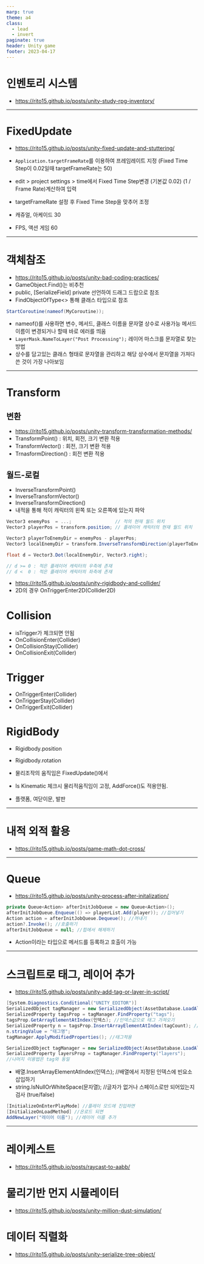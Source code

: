```yaml
---
marp: true
theme: a4
class:
  - lead
  - invert
paginate: true
header: Unity game
footer: 2023-04-17
---
```


# 인벤토리 시스템
* https://rito15.github.io/posts/unity-study-rpg-inventory/

---

# FixedUpdate
* https://rito15.github.io/posts/unity-fixed-update-and-stuttering/
* ```Application.targetFrameRate```를 이용하여 프레임레이트 지정 (Fixed Time Step이 0.02일때 targetFrameRate는 50)
* edit > project settings > time에서 Fixed Time Step변경 (기본값 0.02)  (1 / Frame Rate)계산하여 입력
* targetFrameRate 설정 후 Fixed Time Step을 맞추어 조정

* 캐쥬얼, 아케이드 30
* FPS, 액션 게임 60

---

# 객체참조
* https://rito15.github.io/posts/unity-bad-coding-practices/
* GameObject.Find()는 비추천
* public, [SerializeField] private 선언하여 드래그 드랍으로 참조
* FindObjectOfType<> 통해 클래스 타입으로 참조

```C#
StartCoroutine(nameof(MyCoroutine));
```
* nameof()를 사용하면 변수, 메서드, 클래스 이름을 문자열 상수로 사용가능 메서드 이름이 변경되거나 할때 바로 에러를 띄움
* ``` LayerMask.NameToLayer("Post Processing"); ``` 레이어 마스크를 문자열로 찾는 방법
* 상수를 담고있는 클래스 형태로 문자열을 관리하고 해당 상수에서 문자열을 가져다 쓴 것이 가장 나아보임

---

# Transform
## 변환
* https://rito15.github.io/posts/unity-transform-transformation-methods/
* TransformPoint() : 위치, 회전, 크기 변환 적용
* TransformVector() : 회전, 크기 변환 적용
* TrnasformDirection() : 회전 변환 적용
## 월드-로컬
* InverseTransformPoint()
* InverseTransformVector()
* InverseTransformDirection()
* 내적을 통해 적이 캐릭터의 왼쪽 또는 오른쪽에 있는지 파악
```C#
Vector3 enemyPos  = ...;                // 적의 현재 월드 위치
Vector3 playerPos = transform.position; // 플레이어 캐릭터의 현재 월드 위치

Vector3 playerToEnemyDir = enemyPos - playerPos;
Vector3 localEnemyDir = transform.InverseTransformDirection(playerToEnemyDir);

float d = Vector3.Dot(localEnemyDir, Vector3.right);

// d >= 0 : 적은 플레이어 캐릭터의 우측에 존재
// d <  0 : 적은 플레이어 캐릭터의 좌측에 존재
```

* https://rito15.github.io/posts/unity-rigidbody-and-collider/
* 2D의 경우 OnTriggerEnter2D(Collider2D)
# Collision
* isTrigger가 체크되면 안됨
* OnCollisionEnter(Collider)
* OnCollisionStay(Collider)
* OnCollisionExit(Collider)
# Trigger
* OnTriggerEnter(Collider)
* OnTriggerStay(Collider)
* OnTriggerExit(Collider)
# RigidBody
* Rigidbody.position
* Rigidbody.rotation

* 물리조작의 움직임은 FixedUpdate()에서
* Is Kinematic 체크시 물리적움직임이 고정, AddForce()도 적용안됨.
* 플랫폼, 여닫이문, 발판

---

# 내적 외적 활용
* https://rito15.github.io/posts/game-math-dot-cross/

---

# Queue
* https://rito15.github.io/posts/unity-process-after-initalization/
```C#
private Queue<Action> afterInitJobQueue = new Queue<Action>();
afterInitJobQueue.Enqueue(() => playerList.Add(player)); //집어넣기
Action action = afterInitJobQueue.Dequeue(); //꺼내기
action?.Invoke(); //호출하기
afterInitJobQueue = null; //힙에서 해제하기
```
* Action이라는 타입으로 메서드를 등록하고 호출이 가능

---

# 스크립트로 태그, 레이어 추가
* https://rito15.github.io/posts/unity-add-tag-or-layer-in-script/
```C#
[System.Diagnostics.Conditional("UNITY_EDITOR")]
SerializedObject tagManager = new SerializedObject(AssetDatabase.LoadAllAssetsAtPath("ProjectSettings/TagManager.asset")[0]);
SerializedProperty tagsProp = tagManager.FindProperty("tags");
tagsProp.GetArrayElementAtIndex(인덱스); //인덱스값으로 태그 가져오기
SerializedProperty n = tagsProp.InsertArrayElementAtIndex(tagCount); //배열에서 인덱스에 빈요소 삽입
n.stringValue = "태그명";
tagManager.ApplyModifiedProperties(); //태그적용

SerializedObject tagManager = new SerializedObject(AssetDatabase.LoadAllAssetsAtPath("ProjectSettings/TagManager.asset")[0]);
SerializedProperty layersProp = tagManager.FindProperty("layers");
//나머지 이용법은 tag와 동일
```
* 배열.InsertArrayElementAtIndex(인덱스); //배열에서 지정된 인덱스에 빈요소 삽입하기
* string.IsNullOrWhiteSpace(문자열); //글자가 없거나 스페이스로만 되어있는지 검사 (true/false)

```C#
[InitializeOnEnterPlayMode] //플레이 모드에 진입하면
[InitializeOnLoadMethod] //온로드 되면
AddNewLayer("레이어 이름"); //레이어 이름 추가
```

---

# 레이케스트
* https://rito15.github.io/posts/raycast-to-aabb/

# 물리기반 먼지 시뮬레이터
* https://rito15.github.io/posts/unity-million-dust-simulation/

# 데이터 직렬화
* https://rito15.github.io/posts/unity-serialize-tree-object/